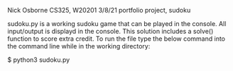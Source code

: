 Nick Osborne
CS325, W20201
3/8/21
portfolio project, sudoku

sudoku.py is a working sudoku game that can be played in the console. All input/output is displayd
in the console. This solution includes a solve() function to score extra credit.
To run the file type the below command into the command line while in the working directory:

$ python3 sudoku.py
